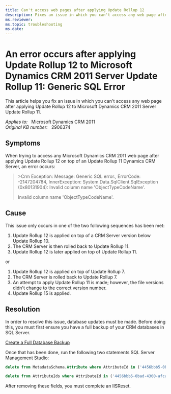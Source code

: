 ```yaml
---
title: Can't access web pages after applying Update Rollup 12
description: Fixes an issue in which you can't access any web page after applying Update Rollup 12 to Microsoft Dynamics CRM 2011 Server Update Rollup 11.
ms.reviewer: 
ms.topic: troubleshooting
ms.date: 
---
```

# An error occurs after applying Update Rollup 12 to Microsoft Dynamics CRM 2011 Server Update Rollup 11: Generic SQL Error

This article helps you fix an issue in which you can't access any web page after applying Update Rollup 12 to Microsoft Dynamics CRM 2011 Server Update Rollup 11.

_Applies to:_ &nbsp; Microsoft Dynamics CRM 2011  
_Original KB number:_ &nbsp; 2906374

## Symptoms

When trying to access any Microsoft Dynamics CRM 2011 web page after applying Update Rollup 12 on top of an Update Rollup 11 Dynamics CRM Server, an error occurs:

> \>Crm Exception: Message: Generic SQL error., ErrorCode: -2147204784, InnerException: System.Data.SqlClient.SqlException (0x80131904): Invalid column name 'ObjectTypeCodeName'.
>
> Invalid column name 'ObjectTypeCodeName'.

## Cause

This issue only occurs in one of the two following sequences has been met:

1. Update Rollup 12 is applied on top of a CRM Server version below Update Rollup 10.
2. The CRM Server is then rolled back to Update Rollup 11.
3. Update Rollup 12 is later applied on top of Update Rollup 11.

or

1. Update Rollup 12 is applied on top of Update Rollup 7.
2. The CRM Server is rolled back to Update Rollup 7.
3. An attempt to apply Update Rollup 11 is made; however, the file versions didn't change to the correct version number.
4. Update Rollup 15 is applied.

## Resolution

In order to resolve this issue, database updates must be made. Before doing this, you must first ensure you have a full backup of your CRM databases in SQL Server.

[Create a Full Database Backup](/sql/relational-databases/backup-restore/create-a-full-database-backup-sql-server)

Once that has been done, run the following two statements SQL Server Management Studio:

```sql
delete from MetadataSchema.Attribute where AttributeId in ('4456bbb5-0bad-4360-afca-74d099056116', 'c3dce60b-fd95-43b4-8d20-ea4bbcd5c436');

delete from AttributeIds where AttributeId in ('4456bbb5-0bad-4360-afca-74d099056116', 'c3dce60b-fd95-43b4-8d20-ea4bbcd5c436');
```

After removing these fields, you must complete an IISReset.
